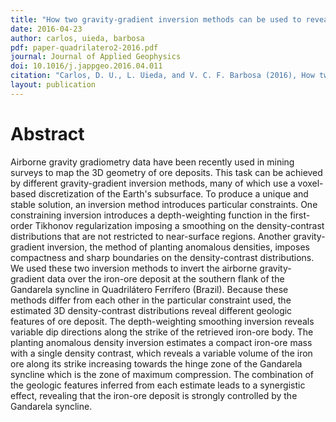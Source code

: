 ```yaml
---
title: "How two gravity-gradient inversion methods can be used to reveal different geologic features of ore deposit — A case study from the Quadrilátero Ferrífero (Brazil)"
date: 2016-04-23
author: carlos, uieda, barbosa
pdf: paper-quadrilatero2-2016.pdf
journal: Journal of Applied Geophysics
doi: 10.1016/j.jappgeo.2016.04.011
citation: "Carlos, D. U., L. Uieda, and V. C. F. Barbosa (2016), How two gravity-gradient inversion methods can be used to reveal different geologic features of ore deposit — A case study from the Quadrilátero Ferrífero (Brazil), Journal of Applied Geophysics, doi:10.1016/j.jappgeo.2016.04.011."
layout: publication
---
```



# Abstract

Airborne gravity gradiometry data have been recently used in mining surveys to
map the 3D geometry of ore deposits. This task can be achieved by different
gravity-gradient inversion methods, many of which use a voxel-based
discretization of the Earth's subsurface. To produce a unique and stable
solution, an inversion method introduces particular constraints. One
constraining inversion introduces a depth-weighting function in the first-order
Tikhonov regularization imposing a smoothing on the density-contrast
distributions that are not restricted to near-surface regions. Another
gravity-gradient inversion, the method of planting anomalous densities, imposes
compactness and sharp boundaries on the density-contrast distributions. We used
these two inversion methods to invert the airborne gravity-gradient data over
the iron-ore deposit at the southern flank of the Gandarela syncline in
Quadrilátero Ferrífero (Brazil). Because these methods differ from each other
in the particular constraint used, the estimated 3D density-contrast
distributions reveal different geologic features of ore deposit. The
depth-weighting smoothing inversion reveals variable dip directions along the
strike of the retrieved iron-ore body. The planting anomalous density inversion
estimates a compact iron-ore mass with a single density contrast, which reveals
a variable volume of the iron ore along its strike increasing towards the hinge
zone of the Gandarela syncline which is the zone of maximum compression. The
combination of the geologic features inferred from each estimate leads to a
synergistic effect, revealing that the iron-ore deposit is strongly controlled
by the Gandarela syncline.
